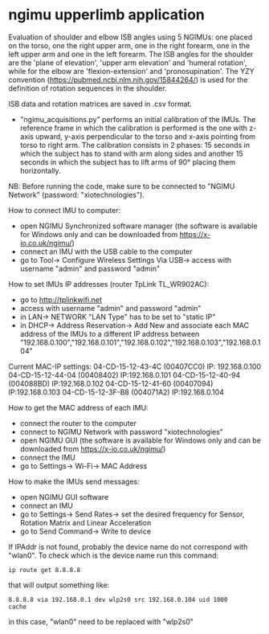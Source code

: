# ngimu upperlimb application 

Evaluation of shoulder and elbow ISB angles using 5 NGIMUs: one placed on the torso, one the right upper arm, one in the right forearm, one in the left upper arm and one in the left forearm.
The ISB angles for the shoulder are the 'plane of elevation', 'upper arm elevation' and 'humeral rotation', while for the elbow are 'flexion-extension' and 'pronosupination'.  The YZY convention (https://pubmed.ncbi.nlm.nih.gov/15844264/) is used for the definition of rotation sequences in the shoulder. 

ISB data and rotation matrices are saved in .csv format. 

*  "ngimu_acquisitions.py" performs an initial calibration of the IMUs. The reference frame in which the calibration is performed is
 the one with z-axis upward, y-axis perpendicular to the torso and x-axis pointing from torso to right arm. 
The calibration consists in 2 phases: 15 seconds in which the subject has to stand with arm along sides and another 15 seconds in which the subject has to lift arms of 90° placing them horizontally. 

NB: Before running the code, make sure to be connected to "NGIMU Network" (password: "xiotechnologies").

How to connect IMU to computer: 
* open NGIMU Synchronized software manager (the software is available for Windows only and can be downloaded from https://x-io.co.uk/ngimu/)  
* connect an IMU with the USB cable to the computer
* go to Tool-> Configure Wireless Settings Via USB-> access with username "admin" and password "admin"

How to set IMUs IP addresses (router TpLink TL_WR902AC):
* go to http://tplinkwifi.net 
* access with username "admin" and password "admin"
* in LAN-> NETWORK "LAN Type" has to be set to "static IP" 
* in DHCP-> Address Reservation-> Add New and associate each MAC address of the IMUs to a different IP address between "192.168.0.100","192.168.0.101","192.168.0.102","192.168.0.103","192.168.0.104"

Current MAC-IP settings: 
04-CD-15-12-43-4C (00407CC0) IP: 192.168.0.100
04-CD-15-12-44-04 (00408402) IP:192.168.0.101
04-CD-15-12-40-94  (004088BD) IP:192.168.0.102
04-CD-15-12-41-60 (00407094) IP:192.168.0.103
04-CD-15-12-3F-B8 (004071A2) IP:192.168.0.104

How to get the MAC address of each IMU:
* connect the router to the computer
* connect to NGIMU Network with password "xiotechnologies"
* open NGIMU GUI (the software is available for Windows only and can be downloaded from https://x-io.co.uk/ngimu/)
* connect the IMU 
* go to Settings-> Wi-Fi-> MAC Address 

How to make the IMUs send messages: 
* open NGIMU GUI  software 
* connect an IMU
* go to Settings-> Send Rates-> set the desired frequency for Sensor, Rotation Matrix and Linear Acceleration 
* go to Send Command-> Write to device





If IPAddr is not found, probably the device name do not correspond with "wlan0". To check which is the device name run this command: 

```
ip route get 8.8.8.8
```
that will output something like: 


```
8.8.8.8 via 192.168.0.1 dev wlp2s0 src 192.168.0.104 uid 1000
cache 
```
in this case, "wlan0" need to be replaced with "wlp2s0" 

